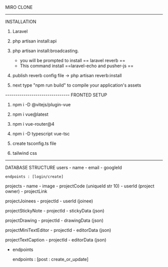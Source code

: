 
MIRO CLONE


______________________________________
INSTALLATION

1. Laravel

2. php artisan install:api

3. php artisan install:broadcasting. 

	- you will be prompted to install == laravel reverb ==
	- This command install  ==laravel-echo and pusher-js ==

4. publish  reverb config file -> php artisan reverb:install

5. next type "npm run build" to compile your application's assets

--------------------------------  FRONTED SETUP

1. npm i -D @vitejs/plugin-vue

1. npm i vue@latest

2. npm i vue-router@4

3. npm i -D typescript vue-tsc 

4. create tsconfig.ts file

4. tailwind css

---------------------------------------------------------------


DATABASE STRUCTURE 
users 
	- name
	- email
	- googleId

	endpoints : [login/create]


projects
	- name
	- image
	- projectCode (uniqueId str 10)
	- userId (project owner)
	- projectLink






projectJoinees
	- projectId
	- userId (joinee)

projectStickyNote
	- projectId
	- stickyData (json)
	
projectDrawing
	- projectId
	- drawingData (json)

	
projectMiniTextEditor
	- projectId
	- editorData (json)

projectTextCaption
	- projectId
	- editorData (json)




-  endpoints

	endpoints : [post : create_or_update]
